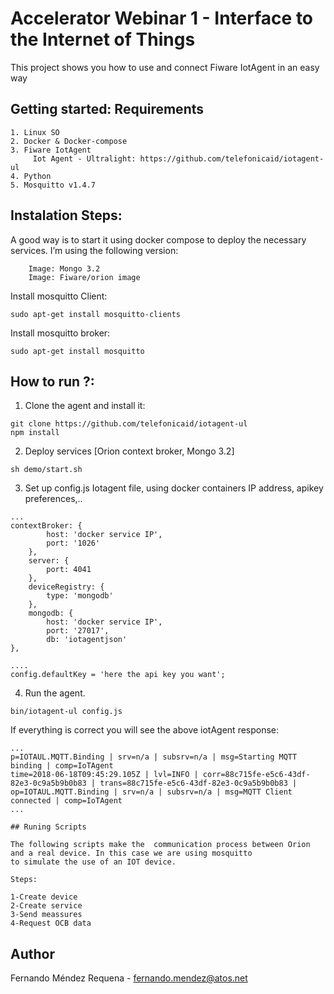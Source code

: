 # Accelerator Webinar 1 - Interface to the Internet of Things
This project shows you how to use and connect Fiware IotAgent in an easy way

## Getting started: Requirements
```
1. Linux SO
2. Docker & Docker-compose
3. Fiware IotAgent
     Iot Agent - Ultralight: https://github.com/telefonicaid/iotagent-ul
4. Python
5. Mosquitto v1.4.7

```

## Instalation Steps:
A good way is to start it using docker compose to deploy the necessary services. I’m using the following version:
```
    Image: Mongo 3.2
    Image: Fiware/orion image
```
Install mosquitto Client:

```
sudo apt-get install mosquitto-clients
```
Install mosquitto broker: 

```
sudo apt-get install mosquitto
```

## How to run ?:


1. Clone the agent and install it:

```
git clone https://github.com/telefonicaid/iotagent-ul
npm install
```

2. Deploy services [Orion context broker, Mongo 3.2]
```
sh demo/start.sh
```

3. Set up config.js Iotagent file, using docker containers IP address, apikey preferences,..


```
...
contextBroker: {
        host: 'docker service IP',
        port: '1026'
    },
    server: {
        port: 4041
    },
    deviceRegistry: {
        type: 'mongodb'
    },
    mongodb: {
        host: 'docker service IP',
        port: '27017',
        db: 'iotagentjson'
},

....
config.defaultKey = 'here the api key you want';

```
4. Run the agent.

```
bin/iotagent-ul config.js
```

If everything is correct you will see the above iotAgent response:

```
...
p=IOTAUL.MQTT.Binding | srv=n/a | subsrv=n/a | msg=Starting MQTT binding | comp=IoTAgent
time=2018-06-18T09:45:29.105Z | lvl=INFO | corr=88c715fe-e5c6-43df-82e3-0c9a5b9b0b83 | trans=88c715fe-e5c6-43df-82e3-0c9a5b9b0b83 | op=IOTAUL.MQTT.Binding | srv=n/a | subsrv=n/a | msg=MQTT Client connected | comp=IoTAgent
...
```

```
## Runing Scripts

The following scripts make the  communication process between Orion and a real device. In this case we are using mosquitto 
to simulate the use of an IOT device.

Steps:

1-Create device
2-Create service
3-Send meassures
4-Request OCB data

```


## Author
Fernando Méndez Requena - fernando.mendez@atos.net
